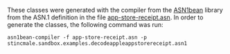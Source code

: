 These classes were generated with the compiler from the [ASN1bean](https://www.beanit.com/asn1/) library from the ASN.1 definition in the file
[app-store-receipt.asn](https://github.com/stIncMale/sandbox/blob/master/examples/src/main/asn/stincmale/sandbox/examples/decodeappleappstorereceipt/app-store-receipt.asn).
In order to generate the classes, the following command was run:

```
asn1bean-compiler -f app-store-receipt.asn -p stincmale.sandbox.examples.decodeappleappstorereceipt.asn1
```

